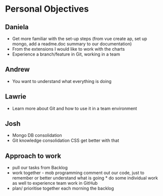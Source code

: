 # Personal Objectives

## Daniela
* Get more familiar with the set-up steps (from vue create ap, set up mongo, add a readme.doc summary to our documentation)
* From the extensions I would like to work with the charts
* Experience a branch/feature in Git, working in a team

## Andrew
* You want to understand what everything is doing

## Lawrie
* Learn more about Git and how to use it in a team environment

## Josh
* Mongo DB consolidation
* Git knowledge consolidation CSS get better with that

## Approach to work
* pull our tasks from Backlog
* work together - mob programming comment out our code, just to remember or better understand what is going * do some individual work as well to experience team work in GitHub
* plan/ prioritise together each morning the backlog
